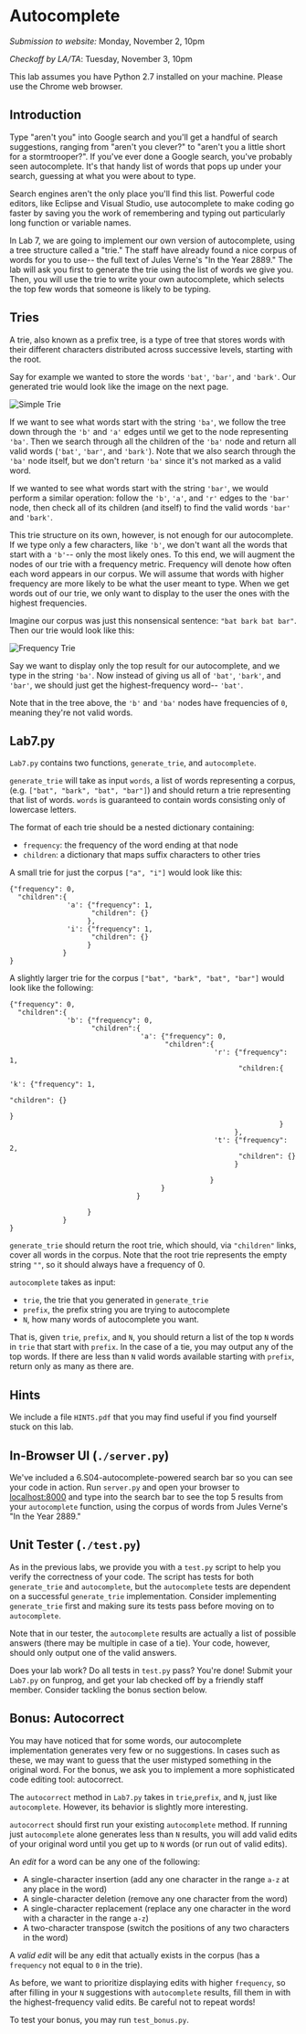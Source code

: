 Autocomplete
============

*Submission to website:* Monday, November 2, 10pm

*Checkoff by LA/TA*: Tuesday, November 3, 10pm

This lab assumes you have Python 2.7 installed on your machine.  Please use the Chrome web browser.

Introduction
------------

Type "aren't you" into Google search and you'll get a handful of search suggestions, ranging from "aren't you clever?" to "aren't you a little short for a stormtrooper?". If you've ever done a Google search, you've probably seen autocomplete. It's that handy list of words that pops up under your search, guessing at what you were about to type.

Search engines aren't the only place you'll find this list. Powerful code editors, like Eclipse and Visual Studio, use autocomplete to make coding go faster by saving you the work of remembering and typing out particularly long function or variable names.

In Lab 7, we are going to implement our own version of autocomplete, using a tree structure called a "trie." The staff have already found a nice corpus of words for you to use-- the full text of Jules Verne's "In the Year 2889." The lab will ask you first to generate the trie using the list of words we give you. Then, you will use the trie to write your own autocomplete, which selects the top few words that someone is likely to be typing.

Tries
-----

A trie, also known as a prefix tree, is a type of tree that stores words with their different characters distributed across successive levels, starting with the root.

Say for example we wanted to store the words `'bat'`, `'bar'`, and `'bark'`. Our generated trie would look like the image on the next page.

![Simple Trie](images/trie1.png)

If we want to see what words start with the string `'ba'`, we follow the tree down through the `'b'` and `'a'` edges until we get to the node representing `'ba'`. Then we search through all the children of the `'ba'` node and return all valid words (`'bat'`, `'bar'`, and `'bark'`). Note that we also search through the `'ba'` node itself, but we don't return `'ba'` since it's not marked as a valid word.

If we wanted to see what words start with the string `'bar'`, we would perform a similar operation: follow the `'b'`, `'a'`, and `'r'` edges to the `'bar'` node, then check all of its children (and itself) to find the valid words `'bar'` and `'bark'`.

This trie structure on its own, however, is not enough for our autocomplete. If we type only a few characters, like `'b'`, we don't want all the words that start with a `'b'`-- only the most likely ones. To this end, we will augment the nodes of our trie with a frequency metric. Frequency will denote how often each word appears in our corpus. We will assume that words with higher frequency are more likely to be what the user meant to type. When we get words out of our trie, we only want to display to the user the ones with the highest frequencies.

Imagine our corpus was just this nonsensical sentence: `"bat bark bat bar"`. Then our trie would look like this:

![Frequency Trie](images/trie2.png)

Say we want to display only the top result for our autocomplete, and we type in the string `'ba'`. Now instead of giving us all of `'bat'`, `'bark'`, and `'bar'`, we should just get the highest-frequency word-- `'bat'`.

Note that in the tree above, the `'b'` and `'ba'` nodes have frequencies of `0`, meaning they're not valid words.

Lab7.py
-------
`Lab7.py` contains two functions, `generate_trie`, and `autocomplete`. 

`generate_trie` will take as input `words`, a list of words representing a corpus, (e.g. `["bat", "bark", "bat", "bar"]`) and should return a trie representing that list of words. `words` is guaranteed to contain words consisting only of lowercase letters.

The format of each trie should be a nested dictionary containing:

 - `frequency`: the frequency of the word ending at that node
 - `children`: a dictionary that maps suffix characters to other tries

A small trie for just the corpus `["a", "i"]` would look like this:

```
{"frequency": 0,
  "children":{
              'a': {"frequency": 1,
                    "children": {}
                   },
              'i': {"frequency": 1,
                    "children": {}
                   }
             }
}
```

A slightly larger trie for the corpus `["bat", "bark", "bat", "bar"]` would look like the following:

```
{"frequency": 0,
  "children":{
              'b': {"frequency": 0,
                    "children":{
                                'a': {"frequency": 0,
                                      "children":{
                                                  'r': {"frequency": 1,
                                                        "children:{
                                                                   'k': {"frequency": 1,
                                                                         "children": {}
                                                                        }
                                                                  }
                                                       },
                                                  't': {"frequency": 2,
                                                        "children": {}
                                                       }

                                                 }
                                     }
                               }

                   }   
             }
}
```

`generate_trie` should return the root trie, which should, via `"children"` links, cover all words in the corpus. Note that the root trie represents the empty string `""`, so it should always have a frequency of 0.

`autocomplete` takes as input:

 - `trie`, the trie that you generated in `generate_trie`
 - `prefix`, the prefix string you are trying to autocomplete
 - `N`, how many words of autocomplete you want.

That is, given `trie`, `prefix`, and `N`, you should return a list of the top `N` words in `trie` that start with `prefix`. In the case of a tie, you may output any of the top words. If there are less than `N` valid words available starting with `prefix`, return only as many as there are.

Hints
-----

We include a file `HINTS.pdf` that you may find useful if you find yourself stuck on this lab.

In-Browser UI (`./server.py`)
-----------------------------

We've included a 6.S04-autocomplete-powered search bar so you can see your code in action. Run `server.py` and open your browser to [localhost:8000](http://localhost:8000) and type into the search bar to see the top 5 results from your `autocomplete` function, using the corpus of words from Jules Verne's "In the Year 2889."

Unit Tester (`./test.py`)
-------------------------

As in the previous labs, we provide you with a `test.py` script to help you verify the correctness of your code. The script has tests for both `generate_trie` and `autocomplete`, but the `autocomplete` tests are dependent on a successful `generate_trie` implementation. Consider implementing `generate_trie` first and making sure its tests pass before moving on to `autocomplete`.

Note that in our tester, the `autocomplete` results are actually a list of possible answers (there may be multiple in case of a tie). Your code, however, should only output one of the valid answers.

Does your lab work? Do all tests in `test.py` pass? You're done! Submit your `Lab7.py` on funprog, and get your lab checked off by a friendly staff member. Consider tackling the bonus section below.

Bonus: Autocorrect
------------------

You may have noticed that for some words, our autocomplete implementation generates very few or no suggestions. In cases such as these, we may want to guess that the user mistyped something in the original word. For the bonus, we ask you to implement a more sophisticated code editing tool: autocorrect. 

The `autocorrect` method in `Lab7.py` takes in `trie`,`prefix`, and `N`, just like `autocomplete`. However, its behavior is slightly more interesting.

`autocorrect` should first run your existing `autocomplete` method. If running just `autocomplete` alone generates less than `N` results, you will add valid edits of your original word until you get up to `N` words (or run out of valid edits).

An *edit* for a word can be any one of the following:

 - A single-character insertion (add any one character in the range `a-z` at any place in the word)
 - A single-character deletion (remove any one character from the word)
 - A single-character replacement (replace any one character in the word with a character in the range `a-z`)
 - A two-character transpose (switch the positions of any two characters in the word)

A *valid edit* will be any edit that actually exists in the corpus (has a `frequency` not equal to `0` in the trie).

As before, we want to prioritize displaying edits with higher `frequency`, so after filling in your `N` suggestions with `autocomplete` results, fill them in with the highest-frequency valid edits. Be careful not to repeat words!

To test your bonus, you may run `test_bonus.py`.
